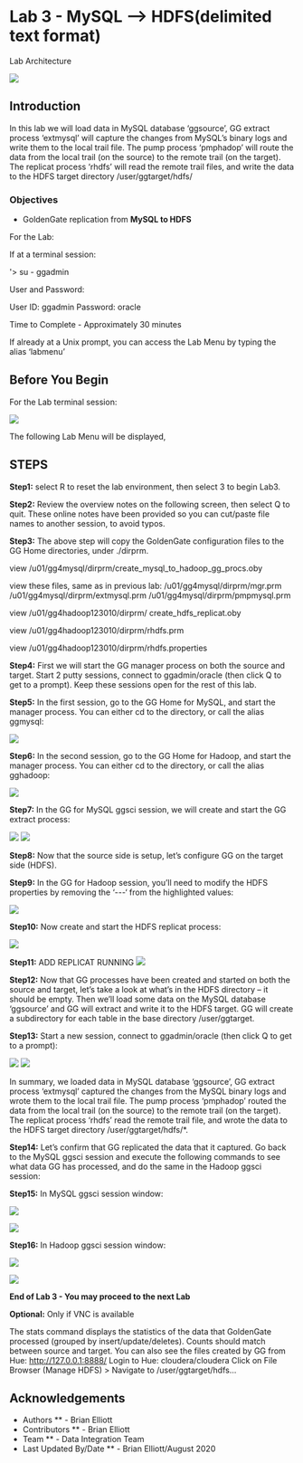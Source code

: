 # Lab 3 -  MySQL --> HDFS(delimited text format)

Lab Architecture

![](./images/image300_1.png)

## Introduction
In this lab we will load data in MySQL database ‘ggsource’, GG extract process ‘extmysql’ will capture the changes from MySQL’s binary logs and write them to the local trail file. The pump process ‘pmphadop’ will route the data from the local trail (on the source) to the remote trail (on the target). The replicat
process ‘rhdfs’ will read the remote trail files, and write the data to the HDFS target directory
/user/ggtarget/hdfs/

### Objectives
- GoldenGate replication from **MySQL to HDFS**

For the Lab:

If at a terminal session:

'> su - ggadmin

User and Password:

User ID: ggadmin
Password:  oracle

Time to Complete - Approximately 30 minutes


 If already at a Unix prompt, you can access the Lab Menu by typing the alias ‘labmenu’

## Before You Begin
For the Lab terminal session:

![](./images/lab3menu.png)

The following Lab Menu will be displayed, 


## STEPS

**Step1:** select R to reset the lab environment, then select 3 to begin Lab3.

**Step2:** Review the overview notes on the following screen, then select Q to quit. These online notes have been provided so you can cut/paste file names to another session, to avoid typos.

**Step3:** The above step will copy the GoldenGate configuration files to the GG Home directories, under ./dirprm. 

view /u01/gg4mysql/dirprm/create_mysql_to_hadoop_gg_procs.oby 

view these files, same as in previous lab:
    /u01/gg4mysql/dirprm/mgr.prm 
    /u01/gg4mysql/dirprm/extmysql.prm 
    /u01/gg4mysql/dirprm/pmpmysql.prm

view /u01/gg4hadoop123010/dirprm/
   create_hdfs_replicat.oby 

view /u01/gg4hadoop123010/dirprm/rhdfs.prm

view /u01/gg4hadoop123010/dirprm/rhdfs.properties

**Step4:** First we will start the GG manager process on both the source and target. Start 2 putty sessions, connect to ggadmin/oracle (then click Q to get to a prompt). Keep these sessions open for the rest of this lab.

**Step5:** In the first session, go to the GG Home for MySQL, and start the manager process. You can either cd to the directory, or call the alias ggmysql:

![](images/b3.png)

**Step6:** In the second session, go to the GG Home for Hadoop, and start the manager process. You can either cd to the directory, or call the alias gghadoop:

![](images/all/b4.png)

**Step7:** In the GG for MySQL ggsci session, we will create and start the GG extract process:

![](./images/b5.png)
![](./images/b6.png)

**Step8:** Now that the source side is setup, let’s configure GG on the target side (HDFS).

**Step9:** In the GG for Hadoop session, you’ll need to modify the HDFS properties by removing the ‘---‘ from the highlighted values:

![](./images/b7.png)

**Step10:** Now create and start the HDFS replicat process:

![](./images/b8.png)

**Step11:** ADD REPLICAT RUNNING 
![](./images/B9.png)

**Step12:** Now that GG processes have been created and started on both the source and target, let’s take a look at what’s in the HDFS directory – it should be empty. Then we’ll load some data on the MySQL database
‘ggsource’ and GG will extract and write it to the HDFS target. GG will create a subdirectory for each table in the base directory /user/ggtarget.

**Step13:** Start a new session, connect to ggadmin/oracle (then click Q to get to a prompt):

![](./images//b10.png)
![](./images/b11.png)

In summary, we loaded data in MySQL database ‘ggsource’, GG extract process ‘extmysql’ captured the changes from the MySQL binary logs and wrote them to the local trail file. The pump process
‘pmphadop’ routed the data from the local trail (on the source) to the remote trail (on the target). The replicat process ‘rhdfs’ read the remote trail file, and wrote the data to the HDFS target directory
/user/ggtarget/hdfs/*.

**Step14:** Let’s confirm that GG replicated the data that it captured. Go back to the MySQL ggsci session and execute the following commands to see what data GG has processed, and do the same in the Hadoop ggsci session:

**Step15:** In MySQL ggsci session window:

![](./images/b12.png)

![](./images/b13.png)

**Step16:** In Hadoop ggsci session window:

![](./images/b14.png)

![](./images/b15.png)

**End of Lab 3 - You may proceed to the next Lab**

**Optional:**  Only if VNC is available

The stats command displays the statistics of the data that GoldenGate processed (grouped by insert/update/deletes). Counts should match between source and target.
You can also see the files created by GG from Hue: http://127.0.0.1:8888/
Login to Hue: cloudera/cloudera
Click on File Browser (Manage HDFS) > Navigate to /user/ggtarget/hdfs…

## Acknowledgements

  * Authors ** - Brian Elliott
  * Contributors ** - Brian Elliott
  * Team ** - Data Integration Team
  * Last Updated By/Date ** - Brian Elliott/August 2020

